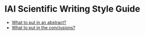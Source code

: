 # IAI Scientific Writing Style Guide

  * [What to put in an abstract?](Abstract.md)
  * [What to put in the conclusions?](Conclusions.md)
